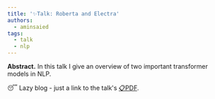 ```yaml
---
title: '✨Talk: Roberta and Electra'
authors:
  - aminsaied
tags:
  - talk
  - nlp
---
```


**Abstract.** In this talk I give an overview of two important transformer
models in NLP.

<!--truncate-->

😴 Lazy blog - just a link to the talk's [📋PDF](2021-09-24-deck.pdf).